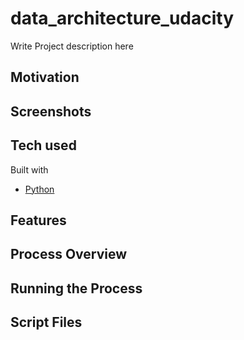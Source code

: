 # data_architecture_udacity

Write Project description here

## Motivation

## Screenshots

## Tech used

Built with

- [Python](https://www.python.org/)

## Features

## Process Overview

## Running the Process

## Script Files